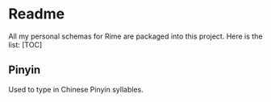 # Readme
All my personal schemas for Rime are packaged into this project. Here is the list:
[TOC]
## Pinyin
Used to type in Chinese Pinyin syllables.
